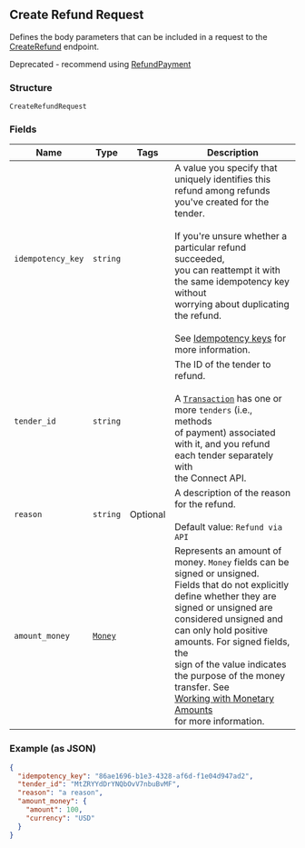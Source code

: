 ## Create Refund Request

Defines the body parameters that can be included in
a request to the [CreateRefund](#endpoint-createrefund) endpoint.

Deprecated - recommend using [RefundPayment](#endpoint-refunds-refundpayment)

### Structure

`CreateRefundRequest`

### Fields

| Name | Type | Tags | Description |
|  --- | --- | --- | --- |
| `idempotency_key` | `string` |  | A value you specify that uniquely identifies this<br>refund among refunds you've created for the tender.<br><br>If you're unsure whether a particular refund succeeded,<br>you can reattempt it with the same idempotency key without<br>worrying about duplicating the refund.<br><br>See [Idempotency keys](#idempotencykeys) for more information. |
| `tender_id` | `string` |  | The ID of the tender to refund.<br><br>A [`Transaction`](#type-transaction) has one or more `tenders` (i.e., methods<br>of payment) associated with it, and you refund each tender separately with<br>the Connect API. |
| `reason` | `string` | Optional | A description of the reason for the refund.<br><br>Default value: `Refund via API` |
| `amount_money` | [`Money`](/doc/models/money.md) |  | Represents an amount of money. `Money` fields can be signed or unsigned.<br>Fields that do not explicitly define whether they are signed or unsigned are<br>considered unsigned and can only hold positive amounts. For signed fields, the<br>sign of the value indicates the purpose of the money transfer. See<br>[Working with Monetary Amounts](https://developer.squareup.com/docs/build-basics/working-with-monetary-amounts)<br>for more information. |

### Example (as JSON)

```json
{
  "idempotency_key": "86ae1696-b1e3-4328-af6d-f1e04d947ad2",
  "tender_id": "MtZRYYdDrYNQbOvV7nbuBvMF",
  "reason": "a reason",
  "amount_money": {
    "amount": 100,
    "currency": "USD"
  }
}
```

